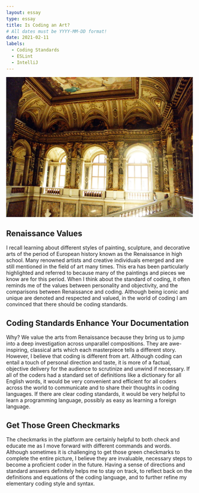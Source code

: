 ```yaml
---
layout: essay
type: essay
title: Is Coding an Art?
# All dates must be YYYY-MM-DD format!
date: 2021-02-11
labels:
  - Coding Standards
  - ESLint
  - IntelliJ
---
```


<img class="ui medium left floated rounded image" src="../images/renaissance.jpg">

## Renaissance Values
I recall learning about different styles of painting, sculpture, and decorative arts of the period of European history known as the Renaissance in high school. Many renowned artists and creative individuals emerged and are still mentioned in the field of art many times. This era has been particularly highlighted and referred to because many of the paintings and pieces we know are for this period. When I think about the standard of coding, it often reminds me of the values between personality and objectivity, and the comparisons between Renaissance and coding. Although being iconic and unique are denoted and respected and valued, in the world of coding I am convinced that there should be coding standards.

## Coding Standards Enhance Your Documentation
Why? We value the arts from Renaissance because they bring us to jump into a deep investigation across unparallel compositions. They are awe-inspiring, classical arts which each masterpiece tells a different story. However, I believe that coding is different from art. Although coding can entail a touch of personal direction and taste, it is more of a factual, objective delivery for the audience to scrutinize and unwind if necessary. If all of the coders had a standard set of definitions like a dictionary for all English words, it would be very convenient and efficient for all coders across the world to communicate and to share their thoughts in coding languages. If there are clear coding standards, it would be very helpful to learn a programming language, possibly as easy as learning a foreign language. 

## Get Those Green Checkmarks
The checkmarks in the platform are certainly helpful to both check and educate me as I move forward with different commands and words. Although sometimes it is challenging to get those green checkmarks to complete the entire picture, I believe they are invaluable, necessary steps to become a proficient coder in the future. Having a sense of directions and standard answers definitely helps me to stay on track, to reflect back on the definitions and equations of the coding language, and to further refine my elementary coding style and syntax.
